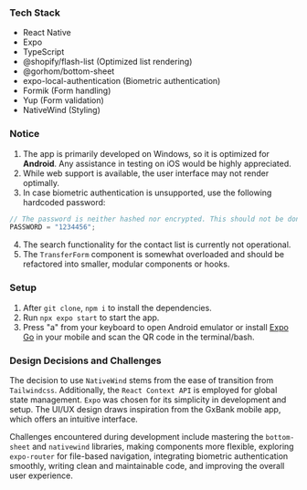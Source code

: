 ### Tech Stack

- React Native
- Expo
- TypeScript
- @shopify/flash-list (Optimized list rendering)
- @gorhom/bottom-sheet
- expo-local-authentication (Biometric authentication)
- Formik (Form handling)
- Yup (Form validation)
- NativeWind (Styling)

### Notice

1. The app is primarily developed on Windows, so it is optimized for **Android**. Any assistance in testing on iOS would be highly appreciated.
2. While web support is available, the user interface may not render optimally.
3. In case biometric authentication is unsupported, use the following hardcoded password:

```js
// The password is neither hashed nor encrypted. This should not be done in production.
PASSWORD = "1234456";
```
4. The search functionality for the contact list is currently not operational.
5. The `TransferForm` component is somewhat overloaded and should be refactored into smaller, modular components or hooks.

### Setup

1. After `git clone`, `npm i` to install the dependencies.
2. Run `npx expo start` to start the app.
3. Press "a" from your keyboard to open Android emulator or install [Expo Go](https://play.google.com/store/apps/details?id=host.exp.exponent&hl=en) in your mobile and scan the QR code in the terminal/bash.

### Design Decisions and Challenges
The decision to use `NativeWind` stems from the ease of transition from `Tailwindcss`. Additionally, the `React Context API` is employed for global state management. `Expo` was chosen for its simplicity in development and setup. The UI/UX design draws inspiration from the GxBank mobile app, which offers an intuitive interface.

Challenges encountered during development include mastering the `bottom-sheet` and `nativewind` libraries, making components more flexible, exploring `expo-router` for file-based navigation, integrating biometric authentication smoothly, writing clean and maintainable code, and improving the overall user experience.